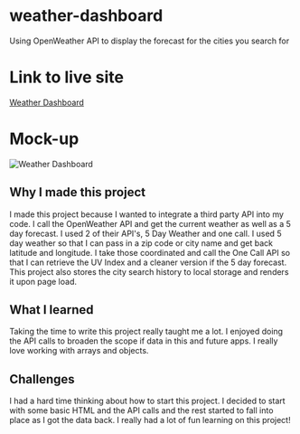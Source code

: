 # weather-dashboard
Using OpenWeather API to display the forecast for the cities you search for


# Link to live site
[Weather Dashboard](https://jodybrzo.github.io/weather-dashboard/index.html)


# Mock-up
![Weather Dashboard](assets/images/code-quiz.gif)


## Why I made this project
I made this project because I wanted to integrate a third party API into my code.  I call the OpenWeather API and get the current weather as well as a 5 day forecast.  I used 2 of their API's, 5 Day Weather and one call.  I used 5 day weather so that I can pass in a zip code or city name and get back latitude and longitude.  I take those coordinated and call the One Call API so that I can retrieve the UV Index and a cleaner version if the 5 day forecast.  This project also stores the city search history to local storage and renders it upon page load.


## What I learned
Taking the time to write this project really taught me a lot.  I enjoyed doing the API calls to broaden the scope if data in this and future apps.  I really love working with arrays and objects.

## Challenges 
I had a hard time thinking about how to start this project.  I decided to start with some basic HTML and the API calls and the rest started to fall into place as I got the data back.  I really had a lot of fun learning on this project!